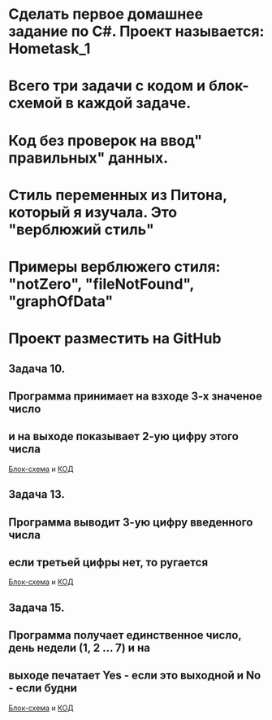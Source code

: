 # __Сделать первое домашнее задание по C#. Проект называется: Hometask_1__
# Всего три задачи с кодом и блок-схемой в каждой задаче.
# Код без проверок на ввод" правильных" данных.
# Стиль переменных из Питона, который я изучала. Это "верблюжий стиль"
# Примеры верблюжего стиля: "notZero", "fileNotFound", "graphOfData"
# Проект разместить на GitHub

## __Задача 10.__
## Программа принимает на взходе 3-х значеное число
## и на выходе показывает 2-ую цифру этого числа
[Блок-схема](.\task_10\task_10.drawio.png) и [КОД](.\task_10\Program.cs)

## __Задача 13.__
## Программа выводит 3-ую цифру введенного числа
## если третьей цифры нет, то ругается
[Блок-схема](.\task_13\task_13.drawio.png) и [КОД](.\task_13\Program.cs)

## __Задача 15.__
## Программа получает единственное число, день недели (1, 2 ... 7) и на
## выходе печатает Yes - если это выходной и No - если будни
[Блок-схема](.\task_15\task_15.drawio.png) и [КОД](.\task_15\Program.cs)

